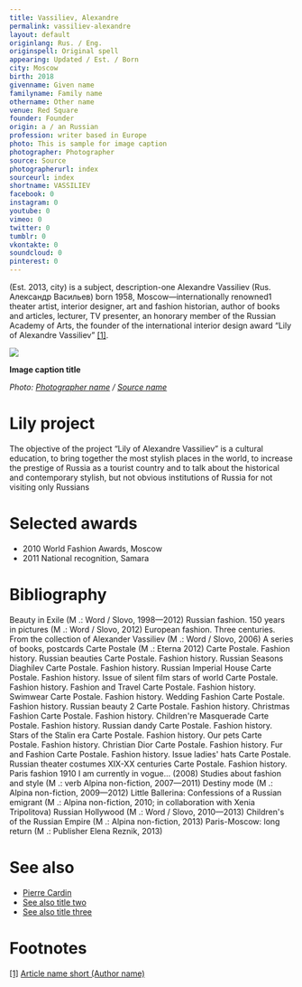 ```yaml
---
title: Vassiliev, Alexandre
permalink: vassiliev-alexandre
layout: default
originlang: Rus. / Eng.
originspell: Original spell
appearing: Updated / Est. / Born
city: Moscow
birth: 2018
givenname: Given name
familyname: Family name
othername: Other name
venue: Red Square
founder: Founder
origin: a / an Russian
profession: writer based in Europe
photo: This is sample for image caption
photographer: Photographer
source: Source
photographerurl: index
sourceurl: index
shortname: VASSILIEV
facebook: 0
instagram: 0
youtube: 0
vimeo: 0
twitter: 0
tumblr: 0
vkontakte: 0
soundcloud: 0
pinterest: 0
---
```


(Est. 2013, city) is a subject, description-one Alexandre Vassiliev (Rus. Александр Васильев) born 1958, Moscow—internationally renowned1 theater artist, interior designer, art and fashion historian, author of books and articles, lecturer, TV presenter, an honorary member of the Russian Academy of Arts, the founder of the international interior design award “Lily of Alexandre Vassiliev” <span id="a1">[\[1\]](#f1)</span>.

![](/encyclopedia/images/image-name.jpg)

**Image caption title**

*Photo: [Photographer name](/photographer-name-page) / [Source name](/source-name-page)*

# Lily project

The objective of the project “Lily of Alexandre Vassiliev” is a cultural education, to bring together the most stylish places in the world, to increase the prestige of Russia as a tourist country and to talk about the historical and contemporary stylish, but not obvious institutions of Russia for not visiting only Russians

# Selected awards

 + 2010 World Fashion Awards, Moscow
 + 2011 National recognition, Samara

# Bibliography

Beauty in Exile (M .: Word / Slovo, 1998—2012)
Russian fashion. 150 years in pictures (M .: Word / Slovo, 2012)
European fashion. Three centuries. From the collection of Alexander Vassiliev (M .: Word / Slovo, 2006)
A series of books, postcards Carte Postale (M .: Eterna 2012)
Carte Postale. Fashion history. Russian beauties
Carte Postale. Fashion history. Russian Seasons Diaghilev
Carte Postale. Fashion history. Russian Imperial House
Carte Postale. Fashion history. Issue of silent film stars of world
Carte Postale. Fashion history. Fashion and Travel
Carte Postale. Fashion history. Swimwear
Carte Postale. Fashion history. Wedding Fashion
Carte Postale. Fashion history. Russian beauty 2
Carte Postale. Fashion history. Christmas Fashion
Carte Postale. Fashion history. Children're Masquerade
Carte Postale. Fashion history. Russian dandy
Carte Postale. Fashion history. Stars of the Stalin era
Carte Postale. Fashion history. Our pets
Carte Postale. Fashion history. Christian Dior
Carte Postale. Fashion history. Fur and Fashion
Carte Postale. Fashion history. Issue ladies' hats
Carte Postale. Russian theater costumes XIX-XX centuries
Carte Postale. Fashion history. Paris fashion 1910
I am currently in vogue... (2008)
Studies about fashion and style (M .: verb Alpina non-fiction, 2007—2011)
Destiny mode (M .: Alpina non-fiction, 2009—2012)
Little Ballerina: Confessions of a Russian emigrant (M .: Alpina non-fiction, 2010; in collaboration with Xenia Tripolitova)
Russian Hollywood (M .: Word / Slovo, 2010—2013)
Children's of the Russian Empire (M .: Alpina non-fiction, 2013)
Paris-Moscow: long return (M .: Publisher Elena Reznik, 2013)


# See also

+ [Pierre Cardin](page-template)
+ [See also title two](page-template)
+ [See also title three](page-template)

# Footnotes

[[1]](#a1) <span id="f1"></span> [Article name short (Author name)](http://example.net/article)
